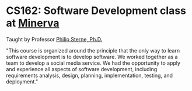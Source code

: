 
# CS162: Software Development class at [Minerva](https://www.theguardian.com/education/2020/jul/30/the-future-of-education-or-just-hype-the-rise-of-minerva-the-worlds-most-selective-university)

Taught by Professor [Philip Sterne, Ph.D.](https://www.minerva.kgi.edu/people/philip-sterne/)

"This course is organized around the principle that the only way to learn software development is to develop software. We worked together as a team to develop a social media service. We had the opportunity to apply and experience all aspects of software development, including requirements analysis, design, planning, implementation, testing, and deployment."
